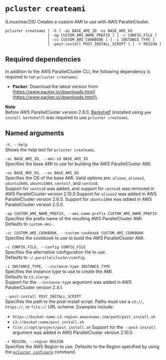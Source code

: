 # `pcluster createami`<a name="pcluster.createami"></a>

\(Linux/macOS\) Creates a custom AMI to use with AWS ParallelCluster\.

```
pcluster createami [ -h ] -ai BASE_AMI_ID -os BASE_AMI_OS
                   [ -ap CUSTOM_AMI_NAME_PREFIX ] [ -c CONFIG_FILE ]
                   [ -cc CUSTOM_AMI_COOKBOOK ] [ -i INSTANCE_TYPE ]
                   [ -post-install POST_INSTALL_SCRIPT ] [ -r REGION ]
```

## Required dependencies<a name="pcluster.createami.required-dependencies"></a>

In addition to the AWS ParallelCluster CLI, the following dependency is required to run `pcluster createami`:
+ **Packer**: Download the latest version from [https://www.packer.io/downloads.html](https://www.packer.io/downloads.html)\.

**Note**  
Before AWS ParallelCluster version 2\.8\.0, [Berkshelf](https://github.com/berkshelf/berkshelf) \(installed using `gem install berkshelf`\) was required to use `pcluster createami`\.

## Named arguments<a name="pcluster.createami.namedarg"></a>

`-h, --help`  
Shows the help text for `pcluster createami`\.

`-ai BASE_AMI_ID, --ami-id BASE_AMI_ID`  
Specifies the base AMI to use for building the AWS ParallelCluster AMI\.

`-os BASE_AMI_OS, --os BASE_AMI_OS`  
Specifies the OS of the base AMI\. Valid options are: `alinux`, `alinux2`, `ubuntu1604`, `ubuntu1804`, `centos7`, and `centos8`\.  
Support for `centos8` was added, and support for `centos6` was removed in AWS ParallelCluster version 2\.10\.0\.Support for `alinux2` was added in AWS ParallelCluster version 2\.6\.0\. Support for `ubuntu1804` was added in AWS ParallelCluster version 2\.5\.0\.

`-ap CUSTOM_AMI_NAME_PREFIX, --ami-name-prefix CUSTOM_AMI_NAME_PREFIX`  
Specifies the prefix name of the resulting AWS ParallelCluster AMI\.  
Defaults to `custom-ami-`\.

`-cc CUSTOM_AMI_COOKBOOK, --custom-cookbook CUSTOM_AMI_COOKBOOK`  
Specifies the cookbook to use to build the AWS ParallelCluster AMI\.

`-c CONFIG_FILE, --config CONFIG_FILE`  
Specifies the alternative configuration file to use\.  
Defaults to `~/.parallelcluster/config`\.

`-i INSTANCE_TYPE, --instance-type INSTANCE_TYPE`  
Specifies the instance type to use to create the AMI\.  
Defaults to `t2.xlarge`\.  
Support for the `--instance-type` argument was added in AWS ParallelCluster version 2\.4\.1\.

`--post-install POST_INSTALL_SCRIPT`  
Specifies the path to the post\-install script\. Paths must use a `s3://`, `https://`, or `file://` URL scheme\. Examples include:  
+ `https://bucket-name.s3.region.amazonaws.com/path/post_install.sh`
+ `s3://bucket-name/post_install.sh`
+ `file:///opt/project/post_install.sh`
Support for the `--post-install` argument was added in AWS ParallelCluster version 2\.10\.0\.

`-r REGION, --region REGION`  
Specifies the AWS Region to use\. Defaults to the Region specified by using the [`pcluster configure`](pcluster.configure.md) command\.